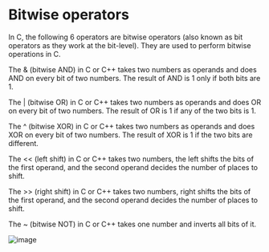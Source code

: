 # Bitwise operators

In C, the following 6 operators are bitwise operators (also known as bit operators as they work at the bit-level). They are used to perform bitwise operations in C.

The & (bitwise AND) in C or C++ takes two numbers as operands and does AND on every bit of two numbers. The result of AND is 1 only if both bits are 1. 

The | (bitwise OR) in C or C++ takes two numbers as operands and does OR on every bit of two numbers. The result of OR is 1 if any of the two bits is 1. 

The ^ (bitwise XOR) in C or C++ takes two numbers as operands and does XOR on every bit of two numbers. The result of XOR is 1 if the two bits are different. 

The << (left shift) in C or C++ takes two numbers, the left shifts the bits of the first operand, and the second operand decides the number of places to shift. 

The >> (right shift) in C or C++ takes two numbers, right shifts the bits of the first operand, and the second operand decides the number of places to shift. 

The ~ (bitwise NOT) in C or C++ takes one number and inverts all bits of it.

![image](https://user-images.githubusercontent.com/70435939/234369446-557e716e-894a-45bf-a872-2bae6fe0e52e.png)
